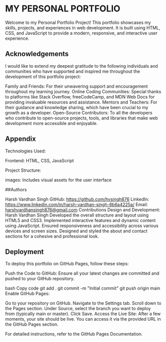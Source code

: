 # MY PERSONAL PORTFOLIO 


Welcome to my Personal Portfolio Project! This portfolio showcases my skills, projects, and experiences in web development. It is built using HTML, CSS, and JavaScript to provide a modern, responsive, and interactive user experience.

## Acknowledgements

I would like to extend my deepest gratitude to the following individuals and communities who have supported and inspired me throughout the development of this portfolio project:

Family and Friends: For their unwavering support and encouragement throughout my learning journey.
Online Coding Communities: Special thanks to platforms like Stack Overflow, freeCodeCamp, and MDN Web Docs for providing invaluable resources and assistance.
Mentors and Teachers: For their guidance and knowledge sharing, which have been crucial to my growth as a developer.
Open-Source Contributors: To all the developers who contribute to open-source projects, tools, and libraries that make web development more accessible and enjoyable.

## Appendix

Technologies Used:

Frontend: HTML, CSS, JavaScript

Project Structure:

images: Includes visual assets for the user interface



##Authors

Harsh Vardhan Singh
GitHub: https://github.com/hvsingh876
LinkedIn: https://www.linkedin.com/in/harsh-vardhan-singh-6b6a4225a/
Email: harshvardhansingh876@gmail.com
Contributions
Design and Development: Harsh Vardhan Singh
Developed the overall structure and layout using HTML5 and CSS3.
Implemented interactive features and dynamic content using JavaScript.
Ensured responsiveness and accessibility across various devices and screen sizes.
Designed and styled the about and contact sections for a cohesive and professional look.


## Deployment

To deploy this portfolio on GitHub Pages, follow these steps:

Push the Code to GitHub:
Ensure all your latest changes are committed and pushed to your GitHub repository.

bash
Copy code
git add .
git commit -m "Initial commit"
git push origin main
Enable GitHub Pages:

Go to your repository on GitHub.
Navigate to the Settings tab.
Scroll down to the Pages section.
Under Source, select the branch you want to deploy from (typically main or master).
Click Save.
Access the Live Site:
After a few moments, your site should be live. You can access it via the provided URL in the GitHub Pages section.

For detailed instructions, refer to the GitHub Pages Documentation.
